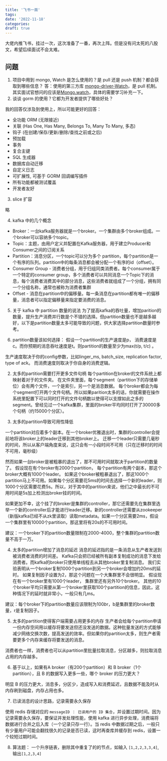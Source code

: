 ```yaml
---
title: '飞书一面'
tags:
date: '2022-11-18'
categories:
draft: true
---
```


大佬内推飞书，挂过一次，这次准备了一番，再次上阵。但是没有问太死的八股文，希望后续面试不会太难。

## 问题

1. 项目中用到 mongo, Watch 是怎么使用的？是 pull 还是 push 机制？都会获取到哪些信息？
答：使用的第三方库 [mongo-driver-Watch](https://pkg.go.dev/go.mongodb.org/mongo-driver/mongo#Collection.Watch)，是 pull 机制。其实面试官想问的应该是[Mongo.watch](https://www.mongodb.com/docs/manual/reference/method/Mongo.watch/)，具体的需要学习补充一下。
2. 谈谈 gorm 的使用？它都为开发者提供了哪些好处？

我的回答仅涉及到使用上，所以可能更好的回答：
- 全功能 ORM (无限接近)
- 关联 (Has One, Has Many, Belongs To, Many To Many, 多态)
- 钩子 (在创建/保存/更新/删除/查找之前或之后)
- 预加载
- 事务
- 复合主键
- SQL 生成器
- 数据库自动迁移
- 自定义日志
- 可扩展性, 可基于 GORM 回调编写插件
- 所有功能都被测试覆盖
- 开发者友好

3. slice 扩容

略

4. kafka 中的几个概念
- Broker：一台kafka服务器就是一个broker。一个集群由多个broker组成。一个broker可以容纳多个topic。
- Topic：主题，由用户定义并配置在Kafka服务器，用于建立Producer和Consumer之间的订阅关系
- Partition：消息分区，一个topic可以分为多个 partition，每个partition是一个有序的队列。partition中的每条消息都会被分配一个有序的id（offset）。
- Consumer Group - 消费者分组，用于归组同类消费者。每个consumer属于一个特定的consumer group，多个消费者可以共同消息一个Topic下的消息，每个消费者消费其中的部分消息，这些消费者就组成了一个分组，拥有同一个分组名称，通常也被称为消费者集群
- Offset - 消息在partition中的偏移量。每一条消息在partition都有唯一的偏移量，消息者可以指定偏移量来指定要消费的消息。

5. 关于 kafka 中 partition 数量的说法
为了提高kafka的吞吐量，增加parition的数量，提升生产消费并行数是个不错的选择。但partition数量也不是越多越好，以下是partition数量太多可能导致的问题，供大家选择partition数量时参考。

1. partition数量该如何选择：
假设一个partition的生产速度是p， 消费速度是c。而你预期的消息吞吐速度是t。则partition的数量至少为max(t/p, t/c) 。

生产速度取决于你的config参数，比如linger_ms, batch_size,  replication factor, type of ack。 而消费速度则取决于你自身的消费逻辑。

2. 太多的partition需要打开更多文件句柄
每个partition在broker的文件系统上都映射着对于的文件夹。 在文件夹里面，每个segment（partition下的存储单位）会有两个文件，一个是索引，另一个是消息数据。  每个broker都会为每个segment打开两个文件句柄。所以如果parition太多的话，你就需要在操作系统里配置下可以同时打开的文件句柄数以使得可以支撑如此之多的segment。曾经见过一个kafka集群，里面的broker平均同时打开了30000多个句柄（约15000个分区）。

 
3. 太多的partition导致可用性降低

一个partition对应着多个副本。在一个broker优雅退出时，集群的controller会提前地将该broker上的leader迁移到其他broker上。 迁移一个leader只需要几毫秒的时间，所以从客户端角度来说，这只会有一小段时间不可用（只在迁移时的时间不可用，毫秒级）

然而如果一台broker是被粗暴的退出了，那不可用时间就取决于partition的数量了。 假设现在有个broker有2000个partition， 每个partition有两个副本，那这个broker大概有1000个leader。 如果这个broker被粗暴退出了，那这1000个partition马上不可用。如果每个分区需要花5ms的时间去选择一个新的leader，则1000个分区需要花费5s。所以，对于其中的partition来说，他们之中最长的不可用时间是5s加上检测出broker挂的时间。

如果更加不幸，这个挂了的broker是集群的controller，那它还需要先在集群里选举一个新的controller后才能进行leader迁移。新的controller还需要从zookeeper（新版kafka已经不从zk里读取）读取metadata。如果一个分区需要2ms，假设一个集群里有10000个partition，那这里将有20s的不可用时间。

建议：一个broker下的partition数量限制在2000-4000，整个集群的partition数量不高于一万。

4. 太多的partition增加了消息的延迟
消息的延迟指的是一条消息从生产者发送到被消费者消费的时间差。 Kafka只会把已经被所有副本复制成功的消息下发给消费者。而kafka的broker只使用单线程去从其他broker里复制消息。 我们实验表明从一个broker复制1000个partition到另一个broker会增加约20ms的延时。 如果复制因子设置为2，那这个问题在一个大集群里不会很明显。 假设现在有一个broker里有1000个leader， 集群里还有另外10个broker。 其他的10个broker平均只需要从第一个broker里获取100个partition的信息，因此，这种情况下的延时就非常小，一般只有几ms。

建议：每个broker下的partition数量应该限制为100*b*r，b是集群里的broker数量，r是复制因子。

5. 太多的partition使得客户端需要占用更多的内存
生产者会给每个partition申请一份内存空间用以缓存将要发送但还没发送的数据。这种批量发送的方式能够减少网络交换次数，提高发送的效率。但如果你的partition太多，则生产者需要更多个内存来缓存将要发送的消息。

消费者也一样，消费者也可以从partition里批量拉取消息，分区越多，则拉取消息占用的内存越多。

6. 基于以上，如果有A broker（有200个partition）和 B broker（1个partition），且 B 的数据写入更多一些，哪个 broker 的压力更大？

明显 B 的压力更大，消息多，分区少，造成写入和消费延迟，且数据不能及时从内存刷到磁盘，内存占用也多。

7. 已读消息的设计思路，记录需要永久保存

使用 redis 存储对应的 `messageID ： 已读用户的 ID 集合`，并设置过期时间。因为记录需要永久保存，要保证并发处理性能，使用 kafka 进行异步处理，消费端将数据进行合并之后入库（一个记录只存一行）。当 redis 中数据过期之后，一般只有少量用户可能会翻找很久的记录是否已读，这时再查库并缓存到 redis，设置一个较短过期时间。


8. 算法题： 一个升序链表，删除其中重复了的的节点，如输入 `[1,2,2,3,3,4]`,输出`[1,2,3,4]`

